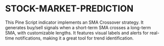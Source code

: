 # STOCK-MARKET-PREDICTION
  This Pine Script indicator implements an SMA Crossover strategy. It generates buy/sell signals when a short-term SMA crosses a long-term SMA, with customizable lengths. It features visual labels and alerts for real-time notifications, making it a great tool for trend identification.
